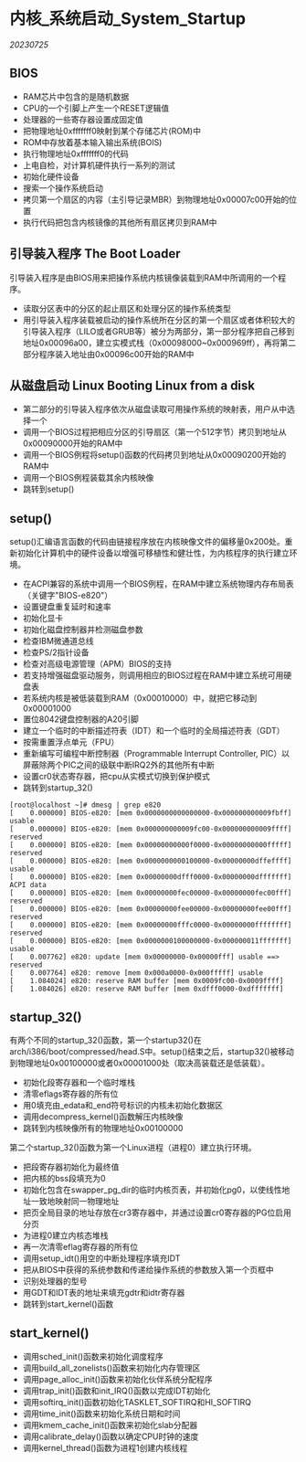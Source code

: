 ﻿# 内核_系统启动_System_Startup  

*20230725*  

## BIOS

* RAM芯片中包含的是随机数据
* CPU的一个引脚上产生一个RESET逻辑值
* 处理器的一些寄存器设置成固定值
* 把物理地址0xfffffff0映射到某个存储芯片(ROM)中
* ROM中存放着基本输入输出系统(BOIS)
* 执行物理地址0xfffffff0的代码
* 上电自检，对计算机硬件执行一系列的测试
* 初始化硬件设备
* 搜索一个操作系统启动
* 拷贝第一个扇区的内容（主引导记录MBR）到物理地址0x00007c00开始的位置
* 执行代码把包含内核镜像的其他所有扇区拷贝到RAM中

## 引导装入程序  The Boot Loader

引导装入程序是由BIOS用来把操作系统内核镜像装载到RAM中所调用的一个程序。

* 读取分区表中的分区的起止扇区和处理分区的操作系统类型
* 用引导装入程序装载被启动的操作系统所在分区的第一个扇区或者体积较大的引导装入程序（LILO或者GRUB等）被分为两部分，第一部分程序把自己移到地址0x00096a00，建立实模式栈（0x00098000~0x000969ff），再将第二部分程序装入地址由0x00096c00开始的RAM中

## 从磁盘启动 Linux Booting Linux from a disk

* 第二部分的引导装入程序依次从磁盘读取可用操作系统的映射表，用户从中选择一个
* 调用一个BIOS过程把相应分区的引导扇区（第一个512字节）拷贝到地址从0x00090000开始的RAM中
* 调用一个BIOS例程将setup()函数的代码拷贝到地址从0x00090200开始的RAM中
* 调用一个BIOS例程装载其余内核映像
* 跳转到setup()

## setup()

setup()汇编语言函数的代码由链接程序放在内核映像文件的偏移量0x200处。重新初始化计算机中的硬件设备以增强可移植性和健壮性，为内核程序的执行建立环境。

* 在ACPI兼容的系统中调用一个BIOS例程，在RAM中建立系统物理内存布局表（关键字"BIOS-e820"）
* 设置键盘重复延时和速率
* 初始化显卡
* 初始化磁盘控制器并检测磁盘参数
* 检查IBM微通道总线
* 检查PS/2指针设备
* 检查对高级电源管理（APM）BIOS的支持
* 若支持增强磁盘驱动服务，则调用相应的BIOS过程在RAM中建立系统可用硬盘表
* 若系统内核是被低装载到RAM（0x00010000）中，就把它移动到0x00001000
* 置位8042键盘控制器的A20引脚
* 建立一个临时的中断描述符表（IDT）和一个临时的全局描述符表（GDT）
* 按需重置浮点单元（FPU）
* 重新编写可编程中断控制器（Programmable Interrupt Controller, PIC）以屏蔽除两个PIC之间的级联中断IRQ2外的其他所有中断
* 设置cr0状态寄存器，把cpu从实模式切换到保护模式
* 跳转到startup_32()

```
[root@localhost ~]# dmesg | grep e820
[    0.000000] BIOS-e820: [mem 0x0000000000000000-0x000000000009fbff] usable
[    0.000000] BIOS-e820: [mem 0x000000000009fc00-0x000000000009ffff] reserved
[    0.000000] BIOS-e820: [mem 0x00000000000f0000-0x00000000000fffff] reserved
[    0.000000] BIOS-e820: [mem 0x0000000000100000-0x00000000dffeffff] usable
[    0.000000] BIOS-e820: [mem 0x00000000dfff0000-0x00000000dfffffff] ACPI data
[    0.000000] BIOS-e820: [mem 0x00000000fec00000-0x00000000fec00fff] reserved
[    0.000000] BIOS-e820: [mem 0x00000000fee00000-0x00000000fee00fff] reserved
[    0.000000] BIOS-e820: [mem 0x00000000fffc0000-0x00000000ffffffff] reserved
[    0.000000] BIOS-e820: [mem 0x0000000100000000-0x000000011fffffff] usable
[    0.007762] e820: update [mem 0x00000000-0x00000fff] usable ==> reserved
[    0.007764] e820: remove [mem 0x000a0000-0x000fffff] usable
[    1.084024] e820: reserve RAM buffer [mem 0x0009fc00-0x0009ffff]
[    1.084026] e820: reserve RAM buffer [mem 0xdfff0000-0xdfffffff]

```

## startup_32()

有两个不同的startup_32()函数，第一个startup32()在 arch/i386/boot/compressed/head.S中。setup()结束之后，startup32()被移动到物理地址0x00100000或者0x00001000处（取决高装载还是低装载）。

* 初始化段寄存器和一个临时堆栈
* 清零eflags寄存器的所有位
* 用0填充由_edata和_end符号标识的内核未初始化数据区
* 调用decompress_kernel()函数解压内核映像
* 跳转到内核映像所有的物理地址0x00100000

第二个startup_32()函数为第一个Linux进程（进程0）建立执行环境。

* 把段寄存器初始化为最终值
* 把内核的bss段填充为0
* 初始化包含在swapper_pg_dir的临时内核页表，并初始化pg0，以使线性地址一致地映射同一物理地址
* 把页全局目录的地址存放在cr3寄存器中，并通过设置cr0寄存器的PG位启用分页
* 为进程0建立内核态堆栈
* 再一次清零eflag寄存器的所有位
* 调用setup_idt()用空的中断处理程序填充IDT
* 把从BIOS中获得的系统参数和传递给操作系统的参数放入第一个页框中
* 识别处理器的型号
* 用GDT和IDT表的地址来填充gdtr和idtr寄存器
* 跳转到start_kernel()函数

## start_kernel()

* 调用sched_init()函数来初始化调度程序
* 调用build_all_zonelists()函数来初始化内存管理区
* 调用page_alloc_init()函数来初始化伙伴系统分配程序
* 调用trap_init()函数和init_IRQ()函数以完成IDT初始化
* 调用softirq_init()函数初始化TASKLET_SOFTIRQ和HI_SOFTIRQ
* 调用time_init()函数来初始化系统日期和时间
* 调用kmem_cache_init()函数来初始化slab分配器
* 调用calibrate_delay()函数以确定CPU时钟的速度
* 调用kernel_thread()函数为进程1创建内核线程